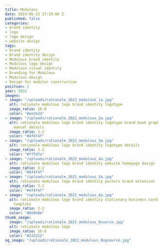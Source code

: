 ```yaml
---
title: Modulous
date: 2023-05-23 17:19:00 Z
published: false
categories:
- brand identity
- logo
- logo design
- website design
tags:
- brand identity
- Brand identity design
- Modulous brand identity
- Modulous logo design
- Modulous visual identity
- Branding for Modulous
- Modulous design
- Design for modular construction
position: 1
year: 2022
images:
- image: "/uploads/rationale_2022_modulous_1a.jpg"
  alt: rationale modulous logo brand identity logotype
  image_ratio: 16-9
  color: "#ee2e2d"
- image: "/uploads/rationale_2022_modulous_2a.jpg"
  alt: rationale modulous logo brand identity logotype brand book graphic standards
    manual details
  image_ratio: 3-2
  color: "#4f4f4f"
- image: "/uploads/rationale_2022_modulous_3a.jpg"
  alt: rationale modulous logo brand identity logotype details
  image_ratio: 3-2
  color: "#fffdfa"
- image: "/uploads/rationale_2022_modulous_4a.jpg"
  alt: rationale modulous logo brand identity website homepage design
  image_ratio: 3-2
  color: "#4f4f4f"
- image: "/uploads/rationale_2022_modulous_5a.jpg"
  alt: rationale modulous logo brand identity posters brand extension
  image_ratio: 3-2
  color: "#4f4f4f"
- image: "/uploads/rationale_2022_modulous_6a.jpg"
  alt: rationale modulous logo brand identity stationary business cards letterhead
    template
  image_ratio: 3-2
  color: "#8e8e8e"
thumb_image:
  image: "/uploads/rationale_2022_modulous_0source.jpg"
  alt: rationale modulous logo
  image_ratio: 16-9
  color: "#222222"
og_image: "/uploads/rationale_2022_modulous_0ogsource.jpg"
---
```


